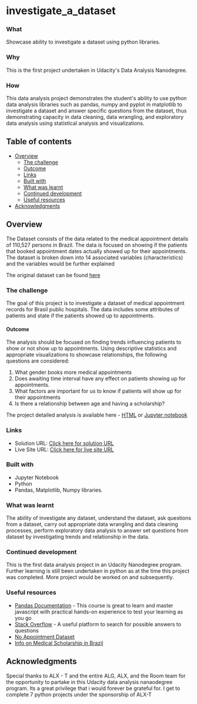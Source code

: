# investigate_a_dataset

### What
Showcase ability to investigate a dataset using python libraries.

### Why
This is the first project undertaken in Udacity's Data Analysis Nanodegree.

### How
This data analysis project demonstrates the student's ability to use python data analysis libraries such as pandas, numpy and pyplot in matplotlib to investigate a dataset and answer specific questions from the dataset, thus demonstrating capacity in data cleaning, data wrangling, and exploratory data analysis using statistical analysis and visualizations.

## Table of contents

- [Overview](#overview)
  - [The challenge](#the-challenge)
  - [Outcome](#outcome)
  - [Links](#links)
  - [Built with](#built-with)
  - [What was learnt](#what-was-learnt)
  - [Continued development](#continued-development)
  - [Useful resources](#useful-resources)
- [Acknowledgments](#acknowledgments)


## Overview
The Dataset consists of the data related to the medical appointment details of 110,527 persons in Brazil. The data is focused on showing if the patients that booked appointment dates actually showed up for their appointments. The dataset is broken down into 14 associated variables (characteristics) and the variables would be further explained 

The original dataset can be found [here](https://www.kaggle.com/datasets/joniarroba/noshowappointments?select=KaggleV2-May-2016.csv)

### The challenge 
The goal of this project is to investigate a dataset of medical appointment records for Brasil public hospitals. The data includes some attributes of patients and state if the patients showed up to appointments.


#### Outcome
 The analysis should be focused on finding trends influencing patients to show or not show up to appointments. Using descriptive statistics and appropriate visualizations to showcase relationships, the following questions are considered:
 
1. What gender books more medical appointments
2. Does awaiting time interval have any effect on patients showing up for appointments.
3. What factors are important for us to know if patients will show up for their appointments
4. Is there a relationship between age and having a scholarship?

The project detailed analysis is available here - [HTML](./Investigate_a_Dataset.html) or [Jupyter notebook](./Investigate_a_Dataset.ipynb)


### Links

- Solution URL: [Click here for solution URL](https://github.com/mchenryspagg/investigate_a_dataset)
- Live Site URL: [Click here for live site URL](https://mchenryspagg.github.io/investigate_a_dataset/)


### Built with

- Jupyter Notebook
- Python
- Pandas, Matplotlib, Numpy libraries.

### What was learnt

The ability of investigate any dataset, understand the dataset, ask questions from a dataset, carry out appropriate data wrangling and data cleaning processes, perform exploratory data analysis to answer set questions from dataset by investigating trends and relationship in the data.


### Continued development

This is the first data analysis project in an Udacity Nanodegree program. Further learning is still been undertaken in python as at the time this project was completed. More project would be worked on and subsequently.

### Useful resources

- [Pandas Documentation](https://pandas.pydata.org/pandas-docs/stable/reference/frame.html) - This course is great to learn and master javascript with practical hands-on experience to test your learning as you go
- [Stack Overflow](https://stackoverflow.com/questions/25646200/python-convert-timedelta-to-int-in-a-dataframe) - A useful platform  to search for possible answers to questions
- [No Appointment Dataset](https://www.google.com/url?q=https://www.kaggle.com/joniarroba/noshowappointments&sa=D&ust=1532469042118000)
- [Info on Medical Scholarship in Brazil](https://www.google.com/url?q=https://en.wikipedia.org/wiki/Bolsa_Fam%25C3%25ADlia&sa=D&ust=1532469042119000)


## Acknowledgments
Special thanks to ALX - T and the entire ALG, ALX, and the Room team for the opportunity to partake in this Udacity data analysis nanaodegree program. Its a great privilege that i would forever be grateful for. I get to complete 7 python projects under the sponsorship of ALX-T 